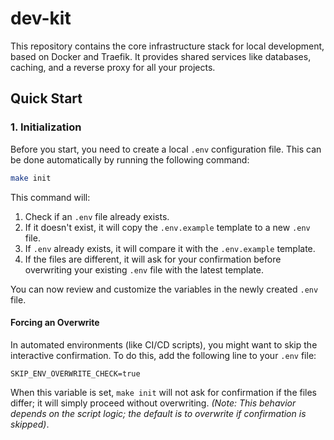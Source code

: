 # dev-kit

This repository contains the core infrastructure stack for local development, based on Docker and Traefik. It provides shared services like databases, caching, and a reverse proxy for all your projects.

## Quick Start

### 1. Initialization

Before you start, you need to create a local `.env` configuration file. This can be done automatically by running the following command:

```bash
make init
```

This command will:
1.  Check if an `.env` file already exists.
2.  If it doesn't exist, it will copy the `.env.example` template to a new `.env` file.
3.  If `.env` already exists, it will compare it with the `.env.example` template.
4.  If the files are different, it will ask for your confirmation before overwriting your existing `.env` file with the latest template.

You can now review and customize the variables in the newly created `.env` file.

#### Forcing an Overwrite

In automated environments (like CI/CD scripts), you might want to skip the interactive confirmation. To do this, add the following line to your `.env` file:

```dotenv
SKIP_ENV_OVERWRITE_CHECK=true
```

When this variable is set, `make init` will not ask for confirmation if the files differ; it will simply proceed without overwriting. *(Note: This behavior depends on the script logic; the default is to overwrite if confirmation is skipped)*.